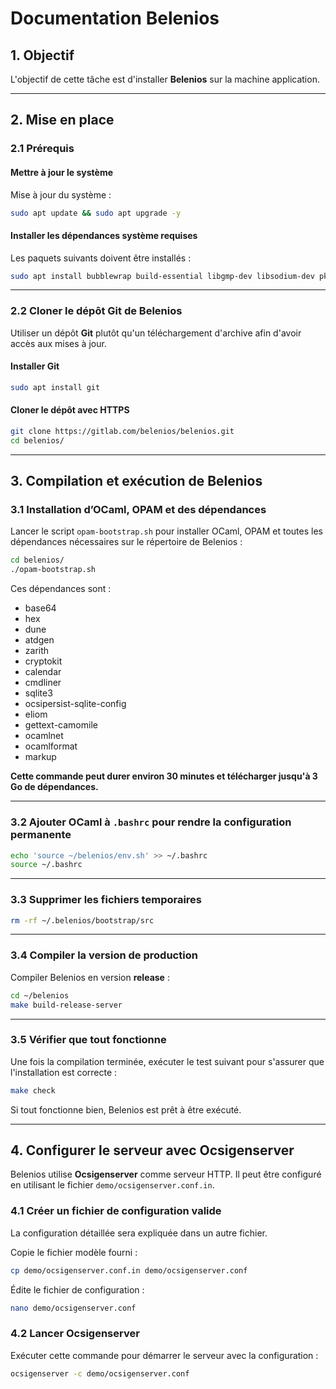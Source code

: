 # Documentation Belenios

## 1. Objectif

L'objectif de cette tâche est d'installer **Belenios** sur la machine application.

---

## 2. Mise en place

### 2.1 Prérequis

#### Mettre à jour le système

Mise à jour du système :

```bash
sudo apt update && sudo apt upgrade -y
```

#### Installer les dépendances système requises

Les paquets suivants doivent être installés :

```bash
sudo apt install bubblewrap build-essential libgmp-dev libsodium-dev pkg-config m4 libssl-dev libsqlite3-dev wget ca-certificates zip unzip libncurses-dev zlib1g-dev libgd-securityimage-perl cracklib-runtime jq npm
```

---

### 2.2 Cloner le dépôt Git de Belenios

Utiliser un dépôt **Git** plutôt qu'un téléchargement d'archive afin d'avoir accès aux mises à jour.

#### Installer Git

```bash
sudo apt install git
```

#### Cloner le dépôt avec HTTPS

```bash
git clone https://gitlab.com/belenios/belenios.git
cd belenios/
```

---

## 3. Compilation et exécution de Belenios

### 3.1 Installation d’OCaml, OPAM et des dépendances

Lancer le script `opam-bootstrap.sh` pour installer OCaml, OPAM et toutes les dépendances nécessaires sur le répertoire de Belenios :

```bash
cd belenios/
./opam-bootstrap.sh
```

Ces dépendances sont :

- base64
- hex
- dune
- atdgen
- zarith
- cryptokit
- calendar
- cmdliner
- sqlite3
- ocsipersist-sqlite-config
- eliom
- gettext-camomile
- ocamlnet
- ocamlformat
- markup



**Cette commande peut durer environ 30 minutes et télécharger jusqu'à 3 Go de dépendances.**

---

### 3.2 Ajouter OCaml à `.bashrc` pour rendre la configuration permanente

```bash
echo 'source ~/belenios/env.sh' >> ~/.bashrc
source ~/.bashrc
```

---

### 3.3 Supprimer les fichiers temporaires

```bash
rm -rf ~/.belenios/bootstrap/src
```

---

### 3.4 Compiler la version de production

Compiler Belenios en version **release** :

```bash
cd ~/belenios
make build-release-server
```

---

### 3.5 Vérifier que tout fonctionne

Une fois la compilation terminée, exécuter le test suivant pour s'assurer que l'installation est correcte :

```bash
make check
```

Si tout fonctionne bien, Belenios est prêt à être exécuté.


---
## 4. Configurer le serveur avec Ocsigenserver

Belenios utilise **Ocsigenserver** comme serveur HTTP. Il peut être configuré en utilisant le fichier `demo/ocsigenserver.conf.in`.

### 4.1 Créer un fichier de configuration valide

La configuration détaillée sera expliquée dans un autre fichier.

Copie le fichier modèle fourni :
```bash
cp demo/ocsigenserver.conf.in demo/ocsigenserver.conf
```

Édite le fichier de configuration :
```bash
nano demo/ocsigenserver.conf
```

### 4.2 Lancer Ocsigenserver

Exécuter cette commande pour démarrer le serveur avec la configuration :
```bash
ocsigenserver -c demo/ocsigenserver.conf
```

